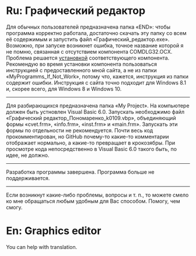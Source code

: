 # Ru: Графический редактор

Для обычных пользователей предназначена папка «END»: чтобы программа корректно работала, достаточно скачать эту папку со всем её содержимым и запустить файл «Графический_редактор.exe». Возможно, при запуске возникнет ошибка, точное название которой я не помню, связанная с отсутствием компонента COMDLG32.OCX. Проблема решается [установкой](https://www.excel-vba.ru/general/moi-programmy-dlya-raboty-s-excel/pri-zapuske-poyavlyaetsya-oshibka-component-comdlg32-ocx/) соответствующего компонента. Рекомендую во время установки компонента пользоваться инструкцией с предоставленного мной сайта, а не из папки «MyProgramms_If_Not_Work», потому что, кажется, инструкция из папки содержит ошибки. Инструкция с сайта точно подходит для Windows 8.1 и, скорее всего, для Windows 8 и Windows 10.
***
Для разбирающихся предназначена папка «My Project». На компьютере должен быть устновлен Visual Basic 6.0. Запускать необходжимо файл «Графический редактор_Пономаренко_k0109.vbp», объединяющий формы «cvet.frm», «info.frm», «inst.frm» и «main.frm». Запускать эти формы по отдельности не рекомендуется. Почти весь код прокомментирован, но GitHub почему-то какие-то комментарии отображает нормально, а какие-то превращает в крокозябры. При просмотре кода непосредственно в Visual Basic 6.0 такого быть, по идее, не должно.
***
Разработка программы завершена. Программа больше не поддерживается.
***
Если возникнут какие-либо проблемы, вопросы и т. п., то можете смело ко мне обращаться любым удобным для Вас способом. Помогу, чем смогу.

# En: Graphics editor

You can help with translation.
